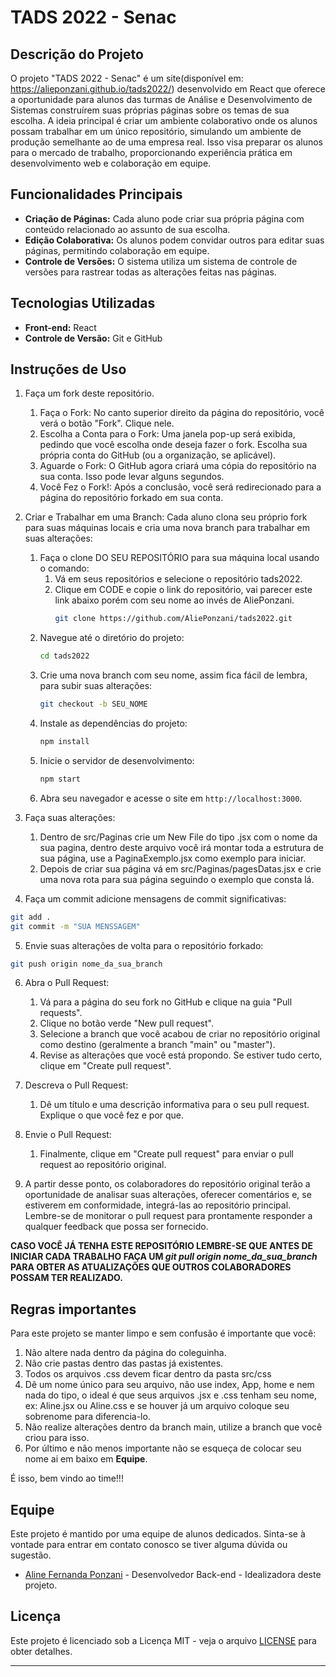 # TADS 2022 - Senac

## Descrição do Projeto
O projeto "TADS 2022 - Senac" é um site(disponível em: https://alieponzani.github.io/tads2022/) desenvolvido em React que oferece a oportunidade para alunos das turmas de Análise e Desenvolvimento de Sistemas construírem suas próprias páginas sobre os temas de sua escolha. A ideia principal é criar um ambiente colaborativo onde os alunos possam trabalhar em um único repositório, simulando um ambiente de produção semelhante ao de uma empresa real. Isso visa preparar os alunos para o mercado de trabalho, proporcionando experiência prática em desenvolvimento web e colaboração em equipe.

## Funcionalidades Principais
- **Criação de Páginas:** Cada aluno pode criar sua própria página com conteúdo relacionado ao assunto de sua escolha.
- **Edição Colaborativa:** Os alunos podem convidar outros para editar suas páginas, permitindo colaboração em equipe.
- **Controle de Versões:** O sistema utiliza um sistema de controle de versões para rastrear todas as alterações feitas nas páginas.

## Tecnologias Utilizadas
- **Front-end:** React
- **Controle de Versão:** Git e GitHub

## Instruções de Uso
1. Faça um fork deste repositório.
   1. Faça o Fork: No canto superior direito da página do repositório, você verá o botão "Fork". Clique nele.
   2. Escolha a Conta para o Fork: Uma janela pop-up será exibida, pedindo que você escolha onde deseja fazer o fork. Escolha sua própria conta do GitHub (ou a organização, se aplicável).
   3. Aguarde o Fork: O GitHub agora criará uma cópia do repositório na sua conta. Isso pode levar alguns segundos.
   4. Você Fez o Fork!: Após a conclusão, você será redirecionado para a página do repositório forkado em sua conta.
      
3. Criar e Trabalhar em uma Branch: Cada aluno clona seu próprio fork para suas máquinas locais e cria uma nova branch para trabalhar em suas alterações:
   1. Faça o clone DO SEU REPOSITÓRIO para sua máquina local usando o comando:
      1. Vá em seus repositórios e selecione o repositório tads2022.
      2. Clique em CODE e copie o link do repositório, vai parecer este link abaixo porém com seu nome ao invés de AliePonzani.
         ```bash
         git clone https://github.com/AliePonzani/tads2022.git
         ```
   3. Navegue até o diretório do projeto:
      ```bash
      cd tads2022
      ```
   5. Crie uma nova branch com seu nome, assim fica fácil de lembra, para subir suas alterações:
      ```bash
      git checkout -b SEU_NOME
      ```
   7. Instale as dependências do projeto:
      ```bash
      npm install
      ```
   8. Inicie o servidor de desenvolvimento:
      ```bash
      npm start
      ```
   9. Abra seu navegador e acesse o site em `http://localhost:3000`.

3. Faça suas alterações:
   
   1. Dentro de src/Paginas crie um New File do tipo .jsx com o nome da sua pagina, dentro deste arquivo você irá montar toda a estrutura de sua página, use a PaginaExemplo.jsx como exemplo para iniciar.
   2. Depois de criar sua página vá em src/Paginas/pagesDatas.jsx e crie uma nova rota para sua página seguindo o exemplo que consta lá.
      
4. Faça um commit adicione mensagens de commit significativas:

```bash
git add .
git commit -m "SUA MENSSAGEM"
```

5. Envie suas alterações de volta para o repositório forkado:

```bash
git push origin nome_da_sua_branch
```

6. Abra o Pull Request:
   1. Vá para a página do seu fork no GitHub e clique na guia "Pull requests".
   2. Clique no botão verde "New pull request".
   3. Selecione a branch que você acabou de criar no repositório original como destino (geralmente a branch "main" ou "master").
   4. Revise as alterações que você está propondo. Se estiver tudo certo, clique em "Create pull request".
  
7. Descreva o Pull Request:
   1. Dê um título e uma descrição informativa para o seu pull request. Explique o que você fez e por que.
  
8. Envie o Pull Request:
   1. Finalmente, clique em "Create pull request" para enviar o pull request ao repositório original.
  
9. A partir desse ponto, os colaboradores do repositório original terão a oportunidade de analisar suas alterações, oferecer comentários e, se estiverem em conformidade, integrá-las ao repositório principal. Lembre-se de monitorar o pull request para prontamente responder a qualquer feedback que possa ser fornecido.

**CASO VOCÊ JÁ TENHA ESTE REPOSITÓRIO LEMBRE-SE QUE ANTES DE INICIAR CADA TRABALHO FAÇA UM *git pull origin nome_da_sua_branch* PARA OBTER AS ATUALIZAÇÕES QUE OUTROS COLABORADORES POSSAM TER REALIZADO.**

## Regras importantes
Para este projeto se manter limpo e sem confusão é importante que você:
   1. Não altere nada dentro da página do coleguinha.
   2. Não crie pastas dentro das pastas já existentes.
   3. Todos os arquivos .css devem ficar dentro da pasta src/css
   4. Dê um nome único para seu arquivo, não use index, App, home e nem nada do tipo, o ideal é que seus arquivos .jsx e .css tenham seu nome, ex: Aline.jsx ou Aline.css e se houver já um arquivo coloque seu sobrenome para diferencia-lo.
   5. Não realize alterações dentro da branch main, utilize a branch que você criou para isso.
   5. Por último e não menos importante não se esqueça de colocar seu nome ai em baixo em **Equipe**.

É isso, bem vindo ao time!!!


## Equipe
Este projeto é mantido por uma equipe de alunos dedicados. Sinta-se à vontade para entrar em contato conosco se tiver alguma dúvida ou sugestão.

- [Aline Fernanda Ponzani](https://github.com/AliePonzani) - Desenvolvedor Back-end - Idealizadora deste projeto.

## Licença
Este projeto é licenciado sob a Licença MIT - veja o arquivo [LICENSE](LICENSE) para obter detalhes.

---
